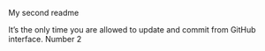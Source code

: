 My second readme




It’s the only time you are allowed to update and commit from GitHub interface.
Number 2
